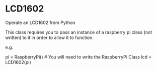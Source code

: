 # LCD1602
Operate an LCD1602 from Python

This class requires you to pass an instance of a raspberry pi class
 (not written) to it in order to allow it to function.

 e.g.

pi = RaspberryPi() # You will need to write the RaspberryPi Class
lcd = LCD1602(pi)
